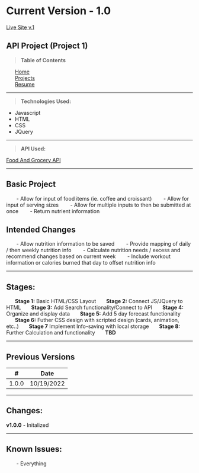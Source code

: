 # Current Version - 1.0

[Live Site v.1](https://garoy001.github.io/WeatherSite/)

## API Project (Project 1)

> **Table of Contents**

&nbsp;&nbsp;&nbsp;&nbsp;&nbsp;&nbsp;[Home](../README.md)  
&nbsp;&nbsp;&nbsp;&nbsp;&nbsp;&nbsp;[Projects](../README.md)  
&nbsp;&nbsp;&nbsp;&nbsp;&nbsp;&nbsp;[Resume](../Resume/README.md)

---

> **Technologies Used:**

- Javascript
- HTML
- CSS
- JQuery

---

> **API Used:**

[Food And Grocery API](https://developer.edamam.com/food-database-api)

---

## Basic Project

&nbsp;&nbsp;&nbsp;&nbsp;&nbsp;&nbsp; - Allow for input of food items (ie. coffee and croissant)
&nbsp;&nbsp;&nbsp;&nbsp;&nbsp;&nbsp; - Allow for input of serving sizes
&nbsp;&nbsp;&nbsp;&nbsp;&nbsp;&nbsp; - Allow for multiple inputs to then be submitted at once
&nbsp;&nbsp;&nbsp;&nbsp;&nbsp;&nbsp; - Return nutrient information

## Intended Changes

&nbsp;&nbsp;&nbsp;&nbsp;&nbsp;&nbsp; - Allow nutrition information to be saved
&nbsp;&nbsp;&nbsp;&nbsp;&nbsp;&nbsp; - Provide mapping of daily / then weekly nutrition info
&nbsp;&nbsp;&nbsp;&nbsp;&nbsp;&nbsp; - Calculate nutrition needs / excess and recommend changes based on current week
&nbsp;&nbsp;&nbsp;&nbsp;&nbsp;&nbsp; - Include workout information or calories burned that day to offset nutrition info

---

## Stages:

&nbsp;&nbsp;&nbsp;&nbsp;&nbsp;&nbsp;**Stage 1:** Basic HTML/CSS Layout
&nbsp;&nbsp;&nbsp;&nbsp;&nbsp;&nbsp;**Stage 2:** Connect JS/JQuery to HTML
&nbsp;&nbsp;&nbsp;&nbsp;&nbsp;&nbsp;**Stage 3:** Add Search functionality/Connect to API
&nbsp;&nbsp;&nbsp;&nbsp;&nbsp;&nbsp;**Stage 4:** Organize and display data
&nbsp;&nbsp;&nbsp;&nbsp;&nbsp;&nbsp;**Stage 5:** Add 5 day forecast functionality
&nbsp;&nbsp;&nbsp;&nbsp;&nbsp;&nbsp;**Stage 6:** Futher CSS design with scripted design (cards, animation, etc..)
&nbsp;&nbsp;&nbsp;&nbsp;&nbsp;&nbsp;**Stage 7** Implement Info-saving with local storage
&nbsp;&nbsp;&nbsp;&nbsp;&nbsp;&nbsp;**Stage 8:** Further Calculation and functionality
&nbsp;&nbsp;&nbsp;&nbsp;&nbsp;&nbsp;**TBD**

---

## Previous Versions

| #     | Date       |
| ----- | ---------- |
| 1.0.0 | 10/19/2022 |

---

## Changes:

**v1.0.0** - Initalized

---

## Known Issues:

&nbsp;&nbsp;&nbsp;&nbsp;&nbsp;&nbsp; - Everything
